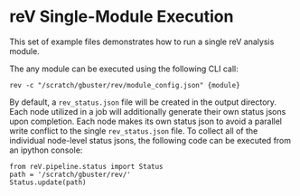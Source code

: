 # reV Single-Module Execution

This set of example files demonstrates how to run a single reV analysis module.

The any module can be executed using the following CLI call:

`rev -c "/scratch/gbuster/rev/module_config.json" {module}`

By default, a `rev_status.json` file will be created in the output directory.
Each node utilized in a job will additionally generate their own status jsons upon completion.
Each node makes its own status json to avoid a parallel write conflict to the single `rev_status.json` file.
To collect all of the individual node-level status jsons, the following code can be executed from an ipython console:

```
from reV.pipeline.status import Status
path = '/scratch/gbuster/rev/'
Status.update(path)
```
